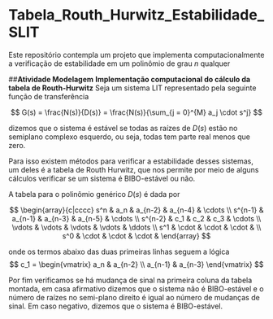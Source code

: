 # **Tabela_Routh_Hurwitz_Estabilidade_SLIT**
Este repositório contempla um projeto que implementa computacionalmente a verificação de estabilidade em um polinômio de grau $n$ qualquer

##**Atividade Modelagem**
**Implementação computacional do cálculo da tabela de Routh-Hurwitz**
Seja um sistema LIT representado pela seguinte função de transferência

$$
G(s) = \frac{N(s)}{D(s)} = \frac{N(s)}{\sum_{j = 0}^{M} a_j \cdot s^j}
$$

dizemos que o sistema é estável se todas as raízes de $D(s)$ estão no semiplano complexo esquerdo, ou seja, todas tem parte real menos que zero.

Para isso existem métodos para verificar a estabilidade desses sistemas, um deles é a tabela de Routh Hurwitz, que nos permite por meio de alguns cálculos verificar se um sistema é BIBO-estável ou não.

A tabela para o polinômio genérico $D(s)$ é dada por

$$
\begin{array}{c|cccc}
s^n & a_n & a_{n-2} & a_{n-4} & \cdots \\
s^{n-1} & a_{n-1} & a_{n-3} & a_{n-5} & \cdots \\
s^{n-2} & c_1 & c_2 & c_3 & \cdots \\
\vdots & \vdots & \vdots & \vdots & \ddots \\
s^1 & \cdot & \cdot & \cdot & \\
s^0 & \cdot & \cdot & \cdot &
\end{array}
$$

onde os termos abaixo das duas primeiras linhas seguem a lógica
$$
c_1 = \begin{vmatrix}
a_n & a_{n-2} \\
a_{n-1} & a_{n-3}
\end{vmatrix}
$$

Por fim verificamos se há mudança de sinal na primeira coluna da tabela montada, em casa afirmativo dizemos que o sistema não é BIBO-estável e o número de raízes no semi-plano direito é igual ao número de mudanças de sinal.
Em caso negativo, dizemos que o sistema é BIBO-estável.





